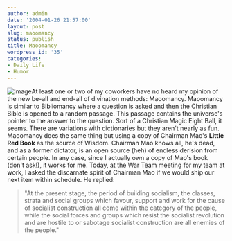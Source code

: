```yaml
---
author: admin
date: '2004-01-26 21:57:00'
layout: post
slug: maoomancy
status: publish
title: Maoomancy
wordpress_id: '35'
categories:
- Daily Life
- Humor
---
```


![image](http://www.arcanology.com/images/redbook.jpg)At least one or
two of my coworkers have no heard my opinion of the new be-all and
end-all of divination methods: Maoomancy. Maoomancy is similar to
Bibliomancy where a question is asked and then the Christian Bible is
opened to a random passage. This passage contains the universe's pointer
to the answer to the question. Sort of a Christian Magic Eight Ball, it
seems. There are variations with dictionaries but they aren't nearly as
fun. Maoomancy does the same thing but using a copy of Chairman Mao's
**Little Red Book** as the source of Wisdom. Chairman Mao knows all,
he's dead, and as a former dictator, is an open source (heh) of endless
derision from certain people. In any case, since I actually own a copy
of Mao's book (don't ask!), it works for me. Today, at the War Team
meeting for my team at work, I asked the discarnate spirit of Chairman
Mao if we would ship our next item within schedule. He replied:

> "At the present stage, the period of building socialism, the classes,
> strata and social groups which favour, support and work for the cause
> of socialist construction all come within the category of the people,
> while the social forces and groups which resist the socialist
> revolution and are hostile to or sabotage socialist construction are
> all enemies of the people."
